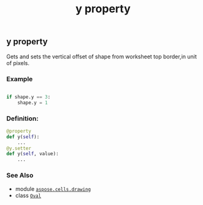 ﻿---
title: y property
second_title: Aspose.Cells for Python via .NET API References
description: 
type: docs
weight: 1240
url: /aspose.cells.drawing/oval/y/
is_root: false
---

## y property


Gets and sets the vertical offset of shape from worksheet top border,in unit of pixels.

### Example 


```python

if shape.y == 3:
    shape.y = 1

```
### Definition:
```python
@property
def y(self):
    ...
@y.setter
def y(self, value):
    ...
```

### See Also
* module [`aspose.cells.drawing`](../../)
* class [`Oval`](/cells/python-net/aspose.cells.drawing/oval)
